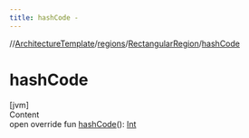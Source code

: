 ```yaml
---
title: hashCode -
---
```

//[ArchitectureTemplate](../../index.md)/[regions](../index.md)/[RectangularRegion](index.md)/[hashCode](hash-code.md)



# hashCode  
[jvm]  
Content  
open override fun [hashCode](hash-code.md)(): [Int](https://kotlinlang.org/api/latest/jvm/stdlib/kotlin/-int/index.html)  



